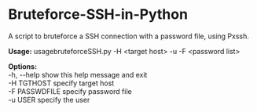 # Bruteforce-SSH-in-Python
A script to bruteforce a SSH connection with a password file, using Pxssh.

<b>Usage:</b> usagebruteforceSSH.py -H <target host\> -u <user> -F <password list\>

<b>Options:</b></br>
  -h, --help     show this help message and exit</br>
  -H TGTHOST     specify target host</br>
  -F PASSWDFILE  specify password file</br>
  -u USER        specify the user
